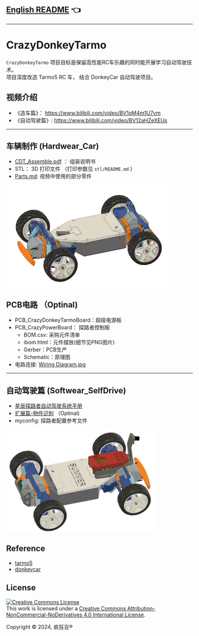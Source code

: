 ## [English README](./README_EN.md) 👈
----

# CrazyDonkeyTarmo


`CrazyDonkeyTarmo` 项目目标是保留高性能RC车乐趣的同时能开展学习自动驾驶技术。  
项目深度改造 Tarmo5 RC 车， 结合 DonkeyCar 自动驾驶项目。

## 视频介绍
* 《造车篇》： https://www.bilibili.com/video/BV1qM4m1U7vm
* 《自动驾驶篇》: https://www.bilibili.com/video/BV12aHZeXEUs

---
## 车辆制作 (Hardwear_Car)
* [CDT_Assemble.pdf](./Hardwear_Car/CDT_Assemble.pdf) ： 组装说明书
* STL： 3D 打印文件 （打印参数见 `stl/README.md` )
* [Parts.md](./Hardwear_Car/Parts.md): 视频中使用的部分零件

![main_car](res/main_car.png) 

## PCB电路 （Optinal)
* PCB_CrazyDonkeyTarmoBoard：超级电源板 
* PCB_CrazyPowerBoard： 探路者控制板 
    * BOM.csv: 采购元件清单
    * ibom.html：元件摆放(细节见PNG图片)
    * Gerber：PCB生产
    * Schematic：原理图
* 电路连接: [Wiring Diagram.jpg](./Hardwear_Car/wiring_diagram.jpg)

---
## 自动驾驶篇 (Softwear_SelfDrive)
* [星辰探路者自动驾驶系统手册](./Softwear_SelfDrive/README.md)
* [扩展篇-物件识别](./Softwear_SelfDrive/crazydonekytarmo_od.md) （Optinal)
* myconfig: 探路者配置参考文件

![self_drive](res/self_drive.png)



## Reference
* [tarmo5](https://www.reddit.com/r/EngineeringNS/comments/zvellk/tarmo5/)
* [donkeycar](https://www.donkeycar.com/)
  


## License

<a rel="license" href="http://creativecommons.org/licenses/by-nc-nd/4.0/"><img alt="Creative Commons License" style="border-width:0" src="https://i.creativecommons.org/l/by-nc-nd/4.0/88x31.png" /></a><br />This work is licensed under a <a rel="license" href="http://creativecommons.org/licenses/by-nc-nd/4.0/">Creative Commons Attribution-NonCommercial-NoDerivatives 4.0 International License</a>.

Copyright © 2024, 疯狂豆® 